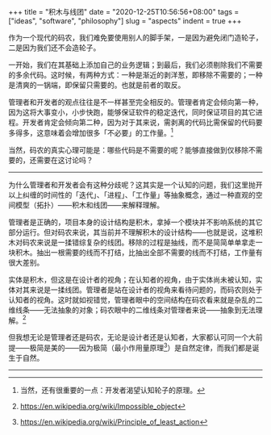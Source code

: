 +++
title = "积木与线团"
date = "2020-12-25T10:56:56+08:00"
tags = ["ideas", "software", "philosophy"]
slug = "aspects"
indent = true
+++

作为一个现代的码农，我们难免要使用别人的脚手架，一是因为避免闭门造轮子，二是因为我们还不会造轮子。

一开始，我们在其基础上添加自己的业务逻辑；到最后，我们必须剔除我们不需要的多余代码。这时候，有两种方式：一种是渐近的剥洋葱，即移除不需要的；一种是清爽的一锅端，即保留只需要的。也就是前者的取反。

管理者和开发者的观点往往是不一样甚至完全相反的。管理者肯定会倾向第一种，因为这将大事变小，小步快跑，能够保证软件的稳定迭代，同时保证项目的其它进程。开发者肯定会倾向第二种，因为对于其来说，需剥离的代码比需保留的代码要多得多，这意味着会增加很多「不必要」的工作量。[^1]

当然，码农的真实心理可能是：哪些代码是不需要的呢？能够直接做到仅移除不需要的，还需要在这讨论吗？

---

为什么管理者和开发者会有这种分歧呢？这其实是一个认知的问题，我们这里抛开以上纠缠的时间性的「迭代」、「进程」、「工作量」等抽象概念，通过一种直观的空间模型（拓扑）——积木和线团——来解释理解。

管理者是正确的，项目本身的设计结构是积木，拿掉一个模块并不影响系统的其它部分运行。但对码农来说，其当前并不理解积木的设计结构——也就是说，这堆积木对码农来说是一揉错综复杂的线团。移除的过程是抽线，而不是简简单单拿走一块积木。抽出一根需要的线而不打结，比抽出全部不需要的线而不打结，工作量有很大差别。

实体是积木，但这是在设计者的视角；在认知者的视角，由于实体尚未被认知，实体对其来说是一揉线团。管理者是站在设计者的视角来看待问题的，而码农则处于认知者的视角。这时就如视错觉，管理者眼中的空间结构在码农看来就是杂乱的二维线条——无法抽象的对象；码农眼中的二维线条对管理者来说——抽象到无法理解。[^2]

但我想无论是管理者还是码农，无论是设计者还是认知者，大家都认可同一个大前提——极简是美的——因为极简（最小作用量原理[^3]）是自然定律，而我们都是诞生于自然。

---

[^1]: 当然，还有很重要的一点：开发者渴望认知轮子的原理。
[^2]: https://en.wikipedia.org/wiki/Impossible_object
[^3]: https://en.wikipedia.org/wiki/Principle_of_least_action
